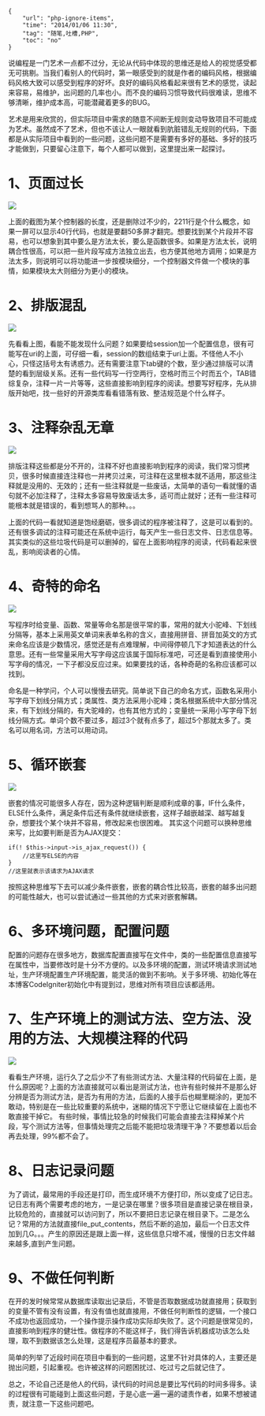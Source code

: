 ```
{
    "url": "php-ignore-items",
    "time": "2014/01/06 11:30",
    "tag": "随笔,吐槽,PHP",
    "toc": "no"
}
```

说编程是一门艺术一点都不过分，无论从代码中体现的思维还是给人的视觉感受都无可挑剔。当我们看别人的代码时，第一眼感受到的就是作者的编码风格，根据编码风格大致可以感受到程序的好坏。良好的编码风格看起来很有艺术的感觉，读起来容易，易维护，出问题的几率也小。而不良的编码习惯导致代码很难读，思维不够清晰，维护成本高，可能潜藏着更多的BUG。

艺术是用来欣赏的，但实际项目中需求的随意不间断无规则变动导致项目不可能成为艺术。虽然成不了艺术，但也不该让人一眼就看到肮脏错乱无规则的代码，下面都是从实际项目中看到的一些问题，这些问题不是需要有多好的基础、多好的技巧才能做到，只要留心注意下，每个人都可以做到，这里提出来一起探讨。

# 1、页面过长

![](../../static/uploads/ignore-php-items-1.png)

上面的截图为某个控制器的长度，还是删除过不少的，2211行是个什么概念，如果一屏可以显示40行代码，也就是要翻50多屏才翻完。想要找到某个片段并不容易，也可以想象到其中要么是方法太长，要么是函数很多。如果是方法太长，说明耦合性很高，可以把一些片段写成方法独立出去，也方便其他地方调用；如果是方法太多，则说明可以将功能进一步按模块细分，一个控制器文件做一个模块的事情，如果模块太大则细分为更小的模块。

# 2、排版混乱

![](../../static/uploads/ignore-php-items-2.png)

先看看上图，看能不能发现什么问题？如果要给session加一个配置信息，很有可能写在uri的上面，可仔细一看，session的数组结束于uri上面。不怪他人不小心，只怪这括号太有诱惑力。还有需要注意下tab键的个数，至少通过排版可以清楚的看到层级关系。还有一些代码写一行空两行，空格时而三个时而五个，TAB错综复杂，注释一片一片等等，这些直接影响到程序的阅读。想要写好程序，先从排版开始吧，找一些好的开源类库看看错落有致、整洁规范是个什么样子。

# 3、注释杂乱无章

![](../../static/uploads/ignore-php-items-3.png)

排版注释这些都是分不开的，注释不好也直接影响到程序的阅读，我们常习惯拷贝，很多时候直接连注释也一并拷贝过来，可注释在这里根本就不适用，那这些注释就是没用的、无效的；还有一些注释就是一些废话，太简单的语句一看就懂的语句就不必加注释了，注释太多容易导致废话太多，适可而止就好；还有一些注释可能根本就是错误的，看到想骂人的那种。。。

上面的代码一看就知道是饱经磨砺，很多调试的程序被注释了，这是可以看到的。还有很多调试的注释可能还在系统中运行，每天产生一些日志文件、日志信息等。其实类似的这些垃圾代码是可以删掉的，留在上面影响程序的阅读，代码看起来很乱，影响阅读者的心情。 

# 4、奇特的命名

![](../../static/uploads/ignore-php-items-4.png)

写程序时给变量、函数、常量等命名那是很平常的事，常用的就大小驼峰、下划线分隔等，基本上采用英文单词来表单名称的含义，直接用拼音、拼音加英文的方式来命名应该是少数情况，感觉还是有点难理解，中间得停顿几下才知道表达的什么意思。还有一些常量采用大写字母这应该属于国际标准吧，可还是看到直接使用小写字母的情况，一下子都没反应过来。如果要找的话，各种奇葩的名称应该都可以找到。

命名是一种学问，个人可以慢慢去研究。简单说下自己的命名方式，函数名采用小写字母下划线分隔方式；类属性、类方法采用小驼峰；类名根据系统中大部分情况来，有下划线分隔的，有大驼峰的，也有其他方式的；变量统一采用小写字母下划线分隔方式。单词个数不要过多，超过3个就有点多了，超过5个那就太多了。类名可以用名词，方法可以用动词。 

# 5、循环嵌套

![](../../static/uploads/ignore-php-items-5.png)

嵌套的情况可能很多人存在，因为这种逻辑判断是顺利成章的事，IF什么条件，ELSE什么条件，满足条件后还有条件就继续嵌套，这样子越嵌越深、越写越复杂，想要找个某个块并不容易，修改起来也很困难。
其实这个问题可以换种思维来写，比如要判断是否为AJAX提交：
```
if(! $this->input->is_ajax_request()) {
    //这里写ELSE的内容
}
//这里就表示该请求为AJAX请求
```
按照这种思维写下去可以减少条件嵌套，嵌套的耦合性比较高，嵌套的越多出问题的可能性越大，也可以尝试通过一些其他的方式来对嵌套解耦。

# 6、多环境问题，配置问题

配置的问题存在很多地方，数据库配置直接写在文件中，类的一些配置信息直接写在属性中，当要修改时是十分不方便的。以及多环境的配置，测试环境请求测试地址，生产环境配置生产环境配置，能灵活的做到不影响。关于多环境、初始化等在本博客CodeIgniter初始化中有提到过，思维对所有项目应该都适用。

# 7、生产环境上的测试方法、空方法、没用的方法、大规模注释的代码

![](../../static/uploads/ignore-php-items-6.png)

看看生产环境，运行久了之后少不了有些测试方法、大量注释的代码留在上面，是什么原因呢？上面的方法直接就可以看出是测试方法，也许有些时候并不是那么好分辨是否为测试方法，是否为有用的方法，后面的人接手后也糊里糊涂的，更加不敢动，特别是在一些比较重要的系统中，迷糊的情况下宁愿让它继续留在上面也不敢直接干掉它。
有些时候，事情比较急的时候我们可能会直接去注释掉某个片段，写个测试方法等，但事情处理完之后能不能把垃圾清理干净？不要想着以后会再去处理，99%都不会了。

# 8、日志记录问题

为了调试，最常用的手段还是打印，而生成环境不方便打印，所以变成了记日志。记日志有两个需要考虑的地方，一是记录在哪里？很多项目是直接记录在根目录，比较危险的，直接就可以访问到了，所以不要把日志记录在根目录下。二是怎么记？常用的方法就直接file_put_contents，然后不断的追加，最后一个日志文件加到几G。。。产生的原因还是跟上面一样，这些信息只增不减，慢慢的日志文件越来越多,直到产生问题。

# 9、不做任何判断

在开的发时候常常从数据库读取出记录后，不管是否取数据成功就直接用；获取到的变量不管有没有设置，有没有值也就直接用，不做任何判断性的逻辑，一个接口不成功也返回成功，一个操作提示操作成功实际却失败了。这个问题是很常见的，直接影响到程序的健壮性。做程序的不能这样子，我们得告诉机器成功该怎么处理，取不到数据该怎么处理，这是程序员最基本的要求。

简单的列举了近段时间在项目中看到的一些问题，这里不针对具体的人，主要还是抛出问题，引起重视。也许被这样的问题困扰过、吃过亏之后就记住了。

总之，不论自己还是他人的代码，读代码的时间总是要比写代码的时间多得多。读的过程很有可能碰到上面这些问题，于是心底一遍一遍的谴责作者，如果不想被谴责，就注意一下这些问题吧。